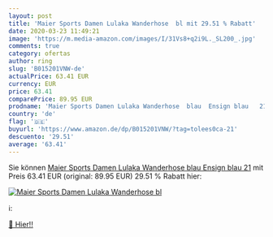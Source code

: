 ```yaml
---
layout: post
title: 'Maier Sports Damen Lulaka Wanderhose  bl mit 29.51 % Rabatt'
date: 2020-03-23 11:49:21
image: 'https://m.media-amazon.com/images/I/31Vs8+q2i9L._SL200_.jpg'
comments: true
category: ofertas
author: ring
slug: 'B015201VNW-de'
actualPrice: 63.41 EUR
currency: EUR
price: 63.41
comparePrice: 89.95 EUR
prodname: 'Maier Sports Damen Lulaka Wanderhose  blau  Ensign blau   21'
country: 'de'
flag: '🇩🇪'
buyurl: 'https://www.amazon.de/dp/B015201VNW/?tag=tolees0ca-21'
descuento: '29.51'
average: '63.41'
---
```


Sie können [Maier Sports Damen Lulaka Wanderhose  blau  Ensign blau   21](https://www.amazon.de/dp/B015201VNW/?tag=tolees0ca-21) mit Preis 63.41 EUR (original: 89.95 EUR) 29.51 % Rabatt hier:

[![Maier Sports Damen Lulaka Wanderhose  bl](https://m.media-amazon.com/images/I/31Vs8+q2i9L._SL200_.jpg)](https://www.amazon.de/dp/B015201VNW/?tag=tolees0ca-21)

ℹ️:


[🛒 Hier!!](https://www.amazon.de/dp/B015201VNW/?tag=tolees0ca-21)
